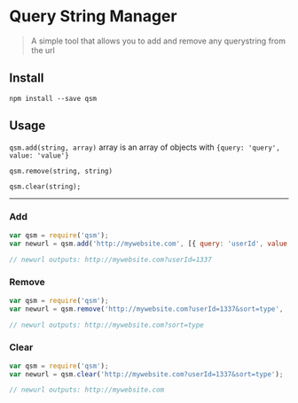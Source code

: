 Query String Manager
======
> A simple tool that allows you to add and remove any querystring from the url

## Install
`npm install --save qsm`

## Usage

`qsm.add(string, array)`
array is an array of objects with `{query: 'query', value: 'value'}`

`qsm.remove(string, string)`

`qsm.clear(string);`

---

### Add
```javascript
var qsm = require('qsm');
var newurl = qsm.add('http://mywebsite.com', [{ query: 'userId', value: 1337 }]);

// newurl outputs: http://mywebsite.com?userId=1337
```
### Remove
```javascript
var qsm = require('qsm');
var newurl = qsm.remove('http://mywebsite.com?userId=1337&sort=type', 'userId');

// newurl outputs: http://mywebsite.com?sort=type
```
### Clear
```javascript
var qsm = require('qsm');
var newurl = qsm.clear('http://mywebsite.com?userId=1337&sort=type');

// newurl outputs: http://mywebsite.com
```